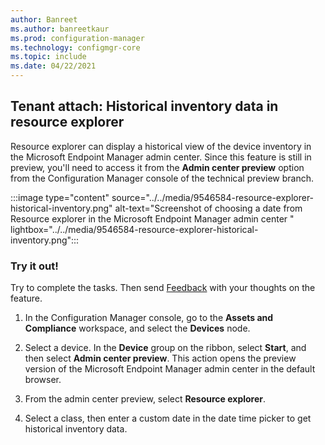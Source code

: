 ```yaml
---
author: Banreet
ms.author: banreetkaur
ms.prod: configuration-manager
ms.technology: configmgr-core
ms.topic: include
ms.date: 04/22/2021
---
```


## <a name="bkmk_dex"></a> Tenant attach: Historical inventory data in resource explorer
<!--9546584-->
Resource explorer can display a historical view of the device inventory in the Microsoft Endpoint Manager admin center. Since this feature is still in preview, you'll need to access it from the **Admin center preview** option from the Configuration Manager console of the technical preview branch.

:::image type="content" source="../../media/9546584-resource-explorer-historical-inventory.png" alt-text="Screenshot of choosing a date from Resource explorer in the Microsoft Endpoint Manager admin center " lightbox="../../media/9546584-resource-explorer-historical-inventory.png":::

### Try it out!

Try to complete the tasks. Then send [Feedback](/configmgr/core/understand/find-help#product-feedback) with your thoughts on the feature.

1. In the Configuration Manager console, go to the **Assets and Compliance** workspace, and select the **Devices** node.

1. Select a device. In the **Device** group on the ribbon, select **Start**, and then select **Admin center preview**. This action opens the preview version of the Microsoft Endpoint Manager admin center in the default browser.
1. From the admin center preview, select **Resource explorer**.
1. Select a class, then enter a custom date in the date time picker to get historical inventory data.
